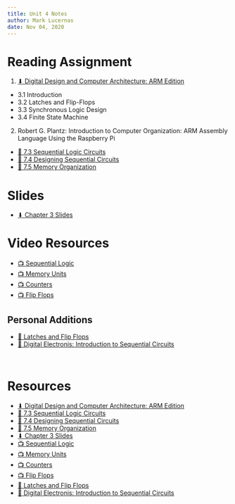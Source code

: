 ```yaml
---
title: Unit 4 Notes
author: Mark Lucernas
date: Nov 04, 2020
---
```



# Reading Assignment

1. [⬇ Digital Design and Computer Architecture: ARM Edition](file:../../../../files/fall-2020/CISC-211/DDCAarm.pdf)

- 3.1 Introduction
- 3.2 Latches and Flip-Flops
- 3.3 Synchronous Logic Design
- 3.4 Finite State Machine

2. Robert G. Plantz: Introduction to Computer Organization: ARM Assembly
   Language Using the Raspberry Pi

- [📄 7.3 Sequential Logic Circuits](https://bob.cs.sonoma.edu/IntroCompOrg-RPi/sec-slogic.html)
- [📄 7.4 Designing Sequential Circuits](https://bob.cs.sonoma.edu/IntroCompOrg-RPi/sec-seqdes.html)
- [📄 7.5 Memory Organization](https://bob.cs.sonoma.edu/IntroCompOrg-RPi/sec-memorg.html)

# Slides

- [⬇ Chapter 3 Slides](file:../../../../files/fall-2020/CISC-211/slides/DDCAarm_Ch3.pptx)

# Video Resources

- [📺 Sequential Logic](https://www.youtube.com/watch?v=CDjQlw8bRU8&list=PLrDd_kMiAuNmSb-CKWQqq9oBFN_KNMTaI&index=20)
- [📺 Memory Units](https://www.youtube.com/watch?v=YmBIJ-4Mzv4&list=PLrDd_kMiAuNmSb-CKWQqq9oBFN_KNMTaI&index=22)
- [📺 Counters](https://www.youtube.com/watch?v=AEh0F2CXWHs&list=PLrDd_kMiAuNmSb-CKWQqq9oBFN_KNMTaI&index=23)
- [📺 Flip Flops](https://www.youtube.com/watch?v=lFf5RjTPwC8&list=PLrDd_kMiAuNmSb-CKWQqq9oBFN_KNMTaI&index=21)

## Personal Additions

- [💽 Latches and Flip Flops](https://www.youtube.com/watch?v=-aQH0ybMd3U&list=PLTd6ceoshpreKyY55hA4vpzAUv9hSut1H)
- [💽 Digital Electronis: Introduction to Sequential Circuits](https://www.youtube.com/watch?v=AaN72s5WfOM&list=PLBlnK6fEyqRjMH3mWf6kwqiTbT798eAOm&index=144)

<br>

# Resources

- [⬇ Digital Design and Computer Architecture: ARM Edition](file:../../../../files/fall-2020/CISC-211/DDCAarm.pdf)
- [📄 7.3 Sequential Logic Circuits](https://bob.cs.sonoma.edu/IntroCompOrg-RPi/sec-slogic.html)
- [📄 7.4 Designing Sequential Circuits](https://bob.cs.sonoma.edu/IntroCompOrg-RPi/sec-seqdes.html)
- [📄 7.5 Memory Organization](https://bob.cs.sonoma.edu/IntroCompOrg-RPi/sec-memorg.html)
- [⬇ Chapter 3 Slides](file:../../../../files/fall-2020/CISC-211/slides/DDCAarm_Ch3.pptx)
- [📺 Sequential Logic](https://www.youtube.com/watch?v=CDjQlw8bRU8&list=PLrDd_kMiAuNmSb-CKWQqq9oBFN_KNMTaI&index=20)
- [📺 Memory Units](https://www.youtube.com/watch?v=YmBIJ-4Mzv4&list=PLrDd_kMiAuNmSb-CKWQqq9oBFN_KNMTaI&index=22)
- [📺 Counters](https://www.youtube.com/watch?v=AEh0F2CXWHs&list=PLrDd_kMiAuNmSb-CKWQqq9oBFN_KNMTaI&index=23)
- [📺 Flip Flops](https://www.youtube.com/watch?v=lFf5RjTPwC8&list=PLrDd_kMiAuNmSb-CKWQqq9oBFN_KNMTaI&index=21)
- [💽 Latches and Flip Flops](https://www.youtube.com/watch?v=-aQH0ybMd3U&list=PLTd6ceoshpreKyY55hA4vpzAUv9hSut1H)
- [💽 Digital Electronis: Introduction to Sequential Circuits](https://www.youtube.com/watch?v=AaN72s5WfOM&list=PLBlnK6fEyqRjMH3mWf6kwqiTbT798eAOm&index=144)

